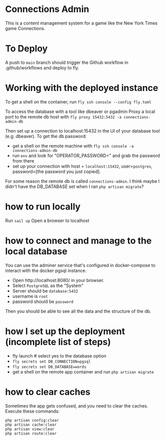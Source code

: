 # Connections Admin

This is a content management system for a game like the New York Times game Connections.

# To Deploy

A push to `main` branch should trigger the Github workflow in .github/workflows and deploy to fly.

# Working with the deployed instance

To get a shell on the container, run `fly ssh console --config fly.toml`

To access the database with a tool like dbeaver or pgadmin
Proxy a local port to the remote db host with `fly proxy 15432:5432 -a connections-admin-db`

Then set up a connection to localhost:15432 in the UI of your database tool (e.g. dbeaver).
To get the db password:

-   get a shell on the remote machine with `fly ssh console -a connections-admin-db`
-   run `env` and look for "OPERATOR_PASSWORD=" and grab the password from there
-   set up your connection with host = `localhost:15432`, user=`postgres`, password=[the password you just copied].

For some reason the remote db is called `connections-admin`. I think maybe I didn't have the DB_DATABASE set
when I ran `php artisan migrate`?

# how to run locally

Run `sail up`
Open a browser to localhost

# how to connect and manage to the local database

You can use the adminer service that's configured in docker-compose to interact with the docker pgsql instance.

-   Open http://localhost:8080/ in your browser.
-   Select `PostgreSQL` as the "System"
-   Server should be `database:5432`
-   username is `root`
-   password should be `password`

Then you should be able to see all the data and the structure of the db.

# how I set up the deployment (incomplete list of steps)

-   fly launch # select yes to the database option
-   `fly secrets set DB_CONNECTION=pgsql`
-   `fly secrets set DB_DATABASE=words`
-   get a shell on the remote app container and run `php artisan migrate`

# how to clear caches

Sometimes the app gets confused, and you need to clear the caches. Execute these commands:

```
php artisan config:clear
php artisan cache:clear
php artisan view:clear
php artisan route:clear
```

